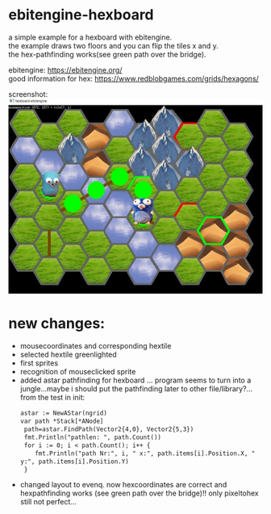 # ebitengine-hexboard

a simple example for a hexboard with ebitengine.    
the example draws two floors and you can flip the tiles x and y.    
the hex-pathfinding works(see green path over the bridge).    

ebitengine: https://ebitengine.org/    
good information for hex: https://www.redblobgames.com/grids/hexagons/    

screenshot:    
![Pic1](screenshotsmall.jpg)

# new changes:     
- mousecoordinates and corresponding hextile
- selected hextile greenlighted
- first sprites
- recognition of mouseclicked sprite
- added astar pathfinding for hexboard ... program seems to turn into a jungle...maybe i should put the pathfinding later to other file/library?...
  from the test in init:        
    ```
    astar := NewAStar(ngrid)
    var path *Stack[*ANode]
     path=astar.FindPath(Vector2{4,0}, Vector2{5,3})
     fmt.Println("pathlen: ", path.Count())
     for i := 0; i < path.Count(); i++ {
		fmt.Println("path Nr:", i, " x:", path.items[i].Position.X, " y:", path.items[i].Position.Y)
     }
    ```
- changed layout to evenq. now hexcoordinates are correct and hexpathfinding works (see green path over the bridge)!! only pixeltohex still not perfect...
  
  
    
  
